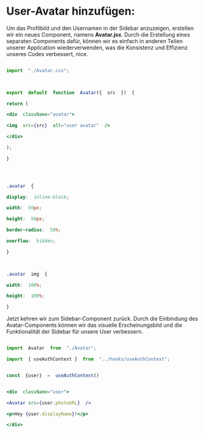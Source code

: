 #  User-Avatar hinzufügen:

  
Um das Profilbild und den Usernamen in der Sidebar anzuzeigen, erstellen wir ein neues Component, namens **Avatar.jsx**. Durch die Erstellung eines separaten Components dafür, können wir es einfach in anderen Teilen unserer Application wiederverwenden, was die Konsistenz und Effizienz unseres Codes verbessert, nice.


  

```jsx

import  "./Avatar.css";

  

export  default  function  Avatar({  src  })  {

return (

<div  className="avatar">

<img  src={src}  alt="user avatar"  />

</div>

);

}

  

```

```css

.avatar  {

display:  inline-block;

width:  50px;

height:  50px;

border-radius:  50%;

overflow:  hidden;

}

  

.avatar  img  {

width:  100%;

height:  100%;

}

```
Jetzt kehren wir zum Sidebar-Component zurück. Durch die Einbindung des Avatar-Components können wir das visuelle Erscheinungsbild und die Funktionalität der Sidebar für unsere User verbessern.

  

```jsx

import  Avatar  from  "./Avatar";

import  { useAuthContext }  from  "../hooks/useAuthContext";

```

  

```jsx

const  {user}  =  useAuthContext()

```

  
  

```jsx

<div  className="user">

<Avatar src={user.photoURL}  />

<p>Hey {user.displayName}!</p>

</div>

```

